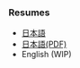 ###  Resumes
- [日本語](https://github.com/xtaka/public/blob/master/resume.ja.md)
- [日本語(PDF)](https://github.com/xtaka/public/blob/master/resume.ja.pdf)
- English (WIP)

